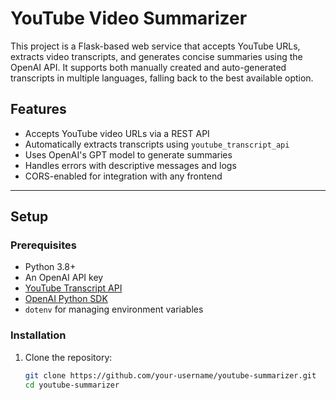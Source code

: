 # YouTube Video Summarizer

This project is a Flask-based web service that accepts YouTube URLs, extracts video transcripts, and generates concise summaries using the OpenAI API. It supports both manually created and auto-generated transcripts in multiple languages, falling back to the best available option.

## Features

- Accepts YouTube video URLs via a REST API
- Automatically extracts transcripts using `youtube_transcript_api`
- Uses OpenAI's GPT model to generate summaries
- Handles errors with descriptive messages and logs
- CORS-enabled for integration with any frontend

---

## Setup

### Prerequisites

- Python 3.8+
- An OpenAI API key
- [YouTube Transcript API](https://pypi.org/project/youtube-transcript-api/)
- [OpenAI Python SDK](https://pypi.org/project/openai/)
- `dotenv` for managing environment variables

### Installation

1. Clone the repository:
   ```bash
   git clone https://github.com/your-username/youtube-summarizer.git
   cd youtube-summarizer
